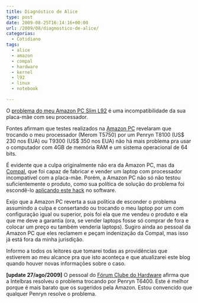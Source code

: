 ```yaml
---
title: Diagnóstico de Alice
type: post
date: 2009-08-25T16:14:16+00:00
url: /2009/08/diagnostico-de-alice/
categorias:
  - Cotidiano
tags:
  - alice
  - amazon
  - compal
  - hardware
  - kernel
  - l92
  - linux
  - notebook

---
```

O [problema do meu Amazon PC Slim L92][1] é uma incompatibilidade da sua placa-mãe com seu processador.

Fontes afirmam que testes realizados na [Amazon PC][2] revelaram que trocando o meu processador (Merom T5750) por um Penryn T8100 (US\$ 230 nos EUA) ou T9300 (US\$ 350 nos EUA) não há mais problema pra usar o computador com 4GB de memória RAM e um sistema operacional de 64 bits.

É evidente que a culpa originalmente não era da Amazon PC, mas da [Compal][3], que foi capaz de fabricar e vender um laptop com processador incompatível com a placa-mãe. Porém, a Amazon PC não só não testou suficientemente o produto, como sua política de solução do problema foi escondê-lo [aplicando este hack][4] no software.

Exijo que a Amazon PC reverta a sua política de esconder o problema assumindo a culpa e consertando ou trocando o meu laptop por um com configuração igual ou superior, pois foi ela que me vendeu o produto e ela que me deve a garantia (ora, se vender laptops fosse só comprar de fora e colocar um preço eu também venderia laptops). Sugiro ainda ao pessoal da Amazon PC que eles reclamem e peçam indenização da Compal, mas isso já está fora da minha jurisdição.

Informo a todos os leitores que tomarei todas as providências que estiverem ao meu alcance pra que isto aconteça e que atualizarei este blog quando houver novas informações sobre o caso.

**[update 27/ago/2009]** O pessoal do [Fórum Clube do Hardware][5] afirma que a Intelbras resolveu o problema trocando por Penryn T6400. Este é melhor porque é mais barato que os sugeridos pela Amazon. Estou convencido que qualquer Penryn resolve o problema.

 [1]: /2009/08/sobre-os-meus-5%C2%B2%C2%B3-problemas-com-meu-laptop/
 [2]: http://www.amazonpc.com.br/
 [3]: http://www.compal.com/
 [4]: /wp-content/uploads/2009/08/Altera%C3%A7%C3%A3o-na-configura%C3%A7%C3%A3o-do-Vista-no-L92.doc
 [5]: http://forum.clubedohardware.com.br/archive/intelbras-i50/649787

